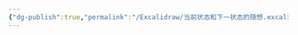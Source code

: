 ```yaml
---
{"dg-publish":true,"permalink":"/Excalidraw/当前状态和下一状态的随想.excalidraw/","tags":["excalidraw"],"noteIcon":"","created":"2023-04-18T22:39:52+08:00","updated":"2024-03-08T16:23:47+08:00"}
---
```

<style> .container {font-family: sans-serif; text-align: center;} .button-wrapper button {z-index: 1;height: 40px; width: 100px; margin: 10px;padding: 5px;} .excalidraw .App-menu_top .buttonList { display: flex;} .excalidraw-wrapper { height: 800px; margin: 50px; position: relative;} :root[dir="ltr"] .excalidraw .layer-ui__wrapper .zen-mode-transition.App-menu_bottom--transition-left {transform: none;} </style><script src="https://cdn.jsdelivr.net/npm/react@17/umd/react.production.min.js"></script><script src="https://cdn.jsdelivr.net/npm/react-dom@17/umd/react-dom.production.min.js"></script><script type="text/javascript" src="https://cdn.jsdelivr.net/npm/@excalidraw/excalidraw@0/dist/excalidraw.production.min.js"></script><div id="当前状态和下一状态的随想excalidraw.md"></div><script>(function(){const InitialData={"type":"excalidraw","version":2,"source":"https://github.com/zsviczian/obsidian-excalidraw-plugin/releases/tag/2.0.23","elements":[{"type":"rectangle","version":123,"versionNonce":840223705,"isDeleted":false,"id":"XgjAPiQ47fqEwl-LpfWxA","fillStyle":"hachure","strokeWidth":1,"strokeStyle":"solid","roughness":1,"opacity":100,"angle":0,"x":-120.83203125,"y":-187.431640625,"strokeColor":"#000000","backgroundColor":"transparent","width":153,"height":97,"seed":1809355819,"groupIds":[],"frameId":null,"roundness":{"type":3},"boundElements":[{"type":"text","id":"lcXa25o6"},{"id":"90yz_m0kH4RaMUXRgR-Br","type":"arrow"}],"updated":1694187112200,"link":null,"locked":false},{"type":"text","version":106,"versionNonce":150017138,"isDeleted":false,"id":"lcXa25o6","fillStyle":"hachure","strokeWidth":1,"strokeStyle":"solid","roughness":1,"opacity":100,"angle":0,"x":-84.33203125,"y":-163.931640625,"strokeColor":"#000000","backgroundColor":"transparent","width":80,"height":50,"seed":1671257323,"groupIds":[],"frameId":null,"roundness":null,"boundElements":[],"updated":1709886216070,"link":null,"locked":false,"fontSize":20,"fontFamily":1,"text":"\n当前状态","rawText":"\n当前状态","textAlign":"center","verticalAlign":"middle","containerId":"XgjAPiQ47fqEwl-LpfWxA","originalText":"\n当前状态","lineHeight":1.25,"baseline":43},{"type":"rectangle","version":89,"versionNonce":223660165,"isDeleted":false,"id":"GZ7hQS78e5Q1siEvK33Lx","fillStyle":"hachure","strokeWidth":1,"strokeStyle":"solid","roughness":1,"opacity":100,"angle":0,"x":247.68359375,"y":-186.693359375,"strokeColor":"#000000","backgroundColor":"transparent","width":153,"height":97,"seed":1586660869,"groupIds":[],"frameId":null,"roundness":{"type":3},"boundElements":[{"id":"90yz_m0kH4RaMUXRgR-Br","type":"arrow"},{"type":"text","id":"Ymxj0WWT"}],"updated":1681829010086,"link":null,"locked":false},{"type":"text","version":80,"versionNonce":617185317,"isDeleted":false,"id":"Ymxj0WWT","fillStyle":"hachure","strokeWidth":1,"strokeStyle":"solid","roughness":1,"opacity":100,"angle":0,"x":284.18359375,"y":-150.693359375,"strokeColor":"#000000","backgroundColor":"transparent","width":80,"height":25,"seed":1849985227,"groupIds":[],"frameId":null,"roundness":null,"boundElements":[],"updated":1681829015527,"link":null,"locked":false,"fontSize":20,"fontFamily":1,"text":"下一状态","rawText":"下一状态","textAlign":"center","verticalAlign":"middle","containerId":"GZ7hQS78e5Q1siEvK33Lx","originalText":"下一状态","lineHeight":1.25,"baseline":18},{"type":"arrow","version":328,"versionNonce":215536942,"isDeleted":false,"id":"90yz_m0kH4RaMUXRgR-Br","fillStyle":"hachure","strokeWidth":1,"strokeStyle":"solid","roughness":1,"opacity":100,"angle":0,"x":38.5078125,"y":-133.77581768475125,"strokeColor":"#000000","backgroundColor":"transparent","width":197.88671875,"height":1.1447743969327462,"seed":343810891,"groupIds":[],"frameId":null,"roundness":{"type":2},"boundElements":[],"updated":1709905513490,"link":null,"locked":false,"startBinding":{"elementId":"XgjAPiQ47fqEwl-LpfWxA","gap":6.33984375,"focus":0.11513603277860894},"endBinding":{"elementId":"GZ7hQS78e5Q1siEvK33Lx","gap":11.2890625,"focus":-0.056492919794349276},"lastCommittedPoint":null,"startArrowhead":null,"endArrowhead":"arrow","points":[[0,0],[197.88671875,-1.1447743969327462]]},{"type":"text","version":92,"versionNonce":449696485,"isDeleted":false,"id":"LIFeX9WH","fillStyle":"hachure","strokeWidth":1,"strokeStyle":"solid","roughness":1,"opacity":100,"angle":0,"x":41.53515625,"y":-169.86328125,"strokeColor":"#000000","backgroundColor":"transparent","width":180,"height":25,"seed":591423115,"groupIds":[],"frameId":null,"roundness":null,"boundElements":[],"updated":1681829151102,"link":null,"locked":false,"fontSize":20,"fontFamily":1,"text":"中间可能过了亿万年","rawText":"中间可能过了亿万年","textAlign":"left","verticalAlign":"top","containerId":null,"originalText":"中间可能过了亿万年","lineHeight":1.25,"baseline":18}],"appState":{"theme":"light","viewBackgroundColor":"#ffffff","currentItemStrokeColor":"#000000","currentItemBackgroundColor":"transparent","currentItemFillStyle":"hachure","currentItemStrokeWidth":1,"currentItemStrokeStyle":"solid","currentItemRoughness":1,"currentItemOpacity":100,"currentItemFontFamily":1,"currentItemFontSize":20,"currentItemTextAlign":"left","currentItemStartArrowhead":null,"currentItemEndArrowhead":"arrow","scrollX":368.49609375,"scrollY":520.8359375,"zoom":{"value":1},"currentItemRoundness":"round","gridSize":null,"gridColor":{"Bold":"#C9C9C9FF","Regular":"#EDEDEDFF"},"colorPalette":{},"currentStrokeOptions":null,"previousGridSize":null,"frameRendering":{"enabled":true,"clip":true,"name":true,"outline":true}},"files":{}};InitialData.scrollToContent=true;App=()=>{const e=React.useRef(null),t=React.useRef(null),[n,i]=React.useState({width:void 0,height:void 0});return React.useEffect(()=>{i({width:t.current.getBoundingClientRect().width,height:t.current.getBoundingClientRect().height});const e=()=>{i({width:t.current.getBoundingClientRect().width,height:t.current.getBoundingClientRect().height})};return window.addEventListener("resize",e),()=>window.removeEventListener("resize",e)},[t]),React.createElement(React.Fragment,null,React.createElement("div",{className:"excalidraw-wrapper",ref:t},React.createElement(ExcalidrawLib.Excalidraw,{ref:e,width:n.width,height:n.height,initialData:InitialData,viewModeEnabled:!0,zenModeEnabled:!0,gridModeEnabled:!1})))},excalidrawWrapper=document.getElementById("当前状态和下一状态的随想excalidraw.md");ReactDOM.render(React.createElement(App),excalidrawWrapper);})();</script>